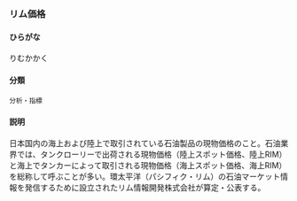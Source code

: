<div style="display:none;">

## [あ行](securities-terms?id=あ行)
## [か行](securities-terms?id=か行)
## [さ行](securities-terms?id=さ行)
## [た行](securities-terms?id=た行)
## [な行](securities-terms?id=な行)
## [は行](securities-terms?id=は行)
## [ま行](securities-terms?id=ま行)
## [や行](securities-terms?id=や行)
## [ら行](securities-terms?id=ら行)

</div>

### リム価格

#### ひらがな

りむかかく

#### 分類

`分析・指標`

#### 説明

日本国内の海上および陸上で取引されている石油製品の現物価格のこと。石油業界では、タンクローリーで出荷される現物価格（陸上スポット価格、陸上RIM）と海上でタンカーによって取引される現物価格（海上スポット価格、海上RIM）を総称して呼ぶことが多い。環太平洋（パシフィク・リム）の石油マーケット情報を発信するために設立されたリム情報開発株式会社が算定・公表する。

<div style="display:none;">

## [わ行](securities-terms?id=わ行)
## [英数字・記号](securities-terms?id=英数字・記号)

</div>

